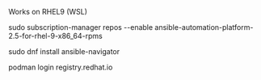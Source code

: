 Works on RHEL9 (WSL)

sudo subscription-manager repos --enable ansible-automation-platform-2.5-for-rhel-9-x86_64-rpms

sudo dnf install ansible-navigator

podman login registry.redhat.io
